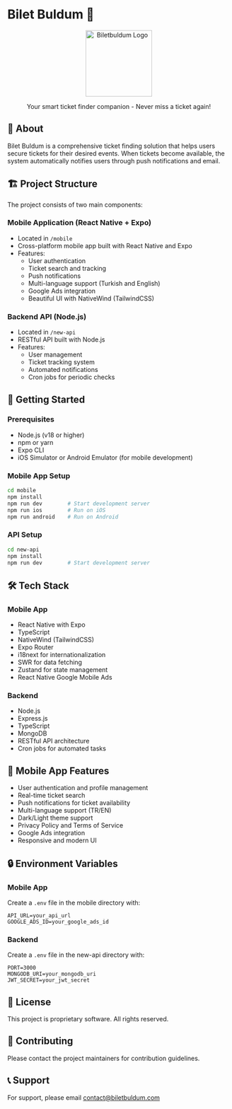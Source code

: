 # Bilet Buldum 🎫

<p align="center">
<img src="https://i.imgur.com/jwf80oZ.png" alt="Biletbuldum Logo" width="150"/>
</p>

<p align="center">
Your smart ticket finder companion - Never miss a ticket again!
</p>

## 📱 About

Bilet Buldum is a comprehensive ticket finding solution that helps users secure tickets for their desired events. When tickets become
available, the system automatically notifies users through push notifications and email.

## 🏗️ Project Structure

The project consists of two main components:

### Mobile Application (React Native + Expo)

- Located in `/mobile`
- Cross-platform mobile app built with React Native and Expo
- Features:
  - User authentication
  - Ticket search and tracking
  - Push notifications
  - Multi-language support (Turkish and English)
  - Google Ads integration
  - Beautiful UI with NativeWind (TailwindCSS)

### Backend API (Node.js)

- Located in `/new-api`
- RESTful API built with Node.js
- Features:
  - User management
  - Ticket tracking system
  - Automated notifications
  - Cron jobs for periodic checks

## 🚀 Getting Started

### Prerequisites

- Node.js (v18 or higher)
- npm or yarn
- Expo CLI
- iOS Simulator or Android Emulator (for mobile development)

### Mobile App Setup

```bash
cd mobile
npm install
npm run dev        # Start development server
npm run ios        # Run on iOS
npm run android    # Run on Android
```

### API Setup

```bash
cd new-api
npm install
npm run dev        # Start development server
```

## 🛠️ Tech Stack

### Mobile App

- React Native with Expo
- TypeScript
- NativeWind (TailwindCSS)
- Expo Router
- i18next for internationalization
- SWR for data fetching
- Zustand for state management
- React Native Google Mobile Ads

### Backend

- Node.js
- Express.js
- TypeScript
- MongoDB
- RESTful API architecture
- Cron jobs for automated tasks

## 📱 Mobile App Features

- User authentication and profile management
- Real-time ticket search
- Push notifications for ticket availability
- Multi-language support (TR/EN)
- Dark/Light theme support
- Privacy Policy and Terms of Service
- Google Ads integration
- Responsive and modern UI

## 🔒 Environment Variables

### Mobile App

Create a `.env` file in the mobile directory with:

```
API_URL=your_api_url
GOOGLE_ADS_ID=your_google_ads_id
```

### Backend

Create a `.env` file in the new-api directory with:

```
PORT=3000
MONGODB_URI=your_mongodb_uri
JWT_SECRET=your_jwt_secret
```

## 📄 License

This project is proprietary software. All rights reserved.

## 🤝 Contributing

Please contact the project maintainers for contribution guidelines.

## 📞 Support

For support, please email [contact@biletbuldum.com](mailto:contact@biletbuldum.com)
